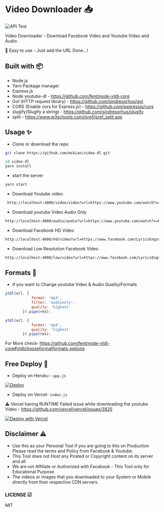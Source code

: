 # Video Downloader 📥

![API Test](https://github.com/mskian/video-dl/workflows/GET%20Test/badge.svg)  

Video Downloader - Download Facebook Video and Youtube Video and Audio.  

🤖 Easy to use - Just add the URL Done...!  

## Built with 📦

- Node.js
- Yarn Package manager
- Express.js
- Node youtube-dl - <https://github.com/fent/node-ytdl-core>
- Got (HTTP request library) - <https://github.com/sindresorhus/got>
- CORS (Enable cors for Express.js) - <https://github.com/expressjs/cors>
- slugify(Slugify a string) - <https://github.com/sindresorhus/slugify>
- split - <https://www.w3schools.com/jsref/jsref_split.asp>

## Usage ✨

- Clone or download the repo

```sh
git clone https://github.com/mskian/video-dl.git
```

```sh
cd video-dl
yarn install
```

- start the server

```sh
yarn start
```

- Download Youtube video

```html
 http://localhost:4000/video/video?url=https://www.youtube.com/watch?v=bKDdT_nyP54
```

- Download youtube Video Audio Only

```html
http://localhost:4000/audio/audio?url=https://www.youtube.com/watch?v=bKDdT_nyP54
```

- Download Facebook HD Video

```html
http://localhost:4000/hd/video?url=https://www.facebook.com/LyricsEngsongs/videos/321854395918041/
```

- Download Low Resolution Facebook Video

```html
http://localhost:4000/low/video?url=https://www.facebook.com/LyricsEngsongs/videos/321854395918041/
```

## Formats 📼

- if you want to Change youtube Video & Audio Quality/Formats

```js
ytdl(url, {
            format: 'mp3',
            filter: 'audioonly',
            quality: 'highest'
        }).pipe(res);
```

```js
ytdl(url, {
            format: 'mp4',
            quality: 'highest'
        }).pipe(res);
```

For More check- <https://github.com/fent/node-ytdl-core#ytdlchooseformatformats-options>

## Free Deploy 🍔

- Deploy on Heroku - `app.js`

[![Deploy](https://www.herokucdn.com/deploy/button.svg)](https://heroku.com/deploy?template=https://github.com/mskian/video-dl)  

- Deploy on Vercel- `index.js`

⚠ Vercel having RUNTIME Failed issue while downloading the youtube Video - <https://github.com/vercel/vercel/issues/3825>

[![Deploy with Vercel](https://vercel.com/button)](https://vercel.com/new/git/external?repository-url=https%3A%2F%2Fgithub.com%2Fmskian%2Fvideo-dl)  

## Disclaimer ⚠

- Use this as your Personal Tool if you are going to this on Production Please read the terms and    Policy from Facebook & Youtube.
- This Tool does not Host any Pirated or Copyright content on its server and all
- We are not Affiliate or Authorized with Facebook - This Tool only for Educational Purpose.
- The videos or images that you downloaded to your System or Mobile directly from their respective CDN servers.

### LICENSE ☑

MIT
